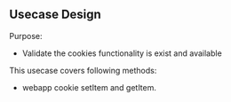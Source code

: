 ## Usecase Design

Purpose:

* Validate the cookies functionality is exist and available

This usecase covers following methods:

* webapp cookie setItem and getItem.
